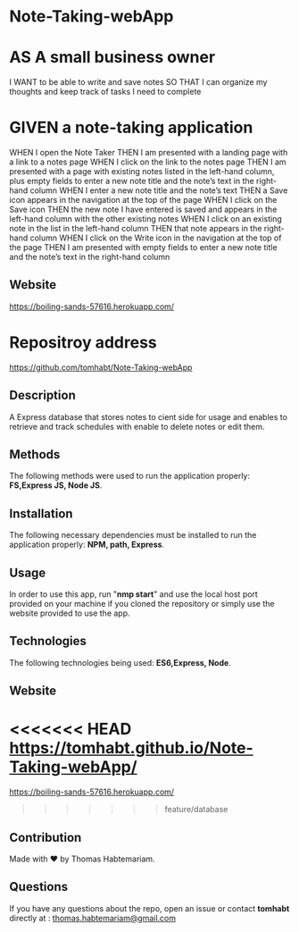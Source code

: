 # Note-Taking-webApp

# AS A small business owner
I WANT to be able to write and save notes
SO THAT I can organize my thoughts and keep track of tasks I need to complete

# GIVEN a note-taking application
WHEN I open the Note Taker
THEN I am presented with a landing page with a link to a notes page
WHEN I click on the link to the notes page
THEN I am presented with a page with existing notes listed in the left-hand column, plus empty fields to enter a new note title and the note’s text in the right-hand column
WHEN I enter a new note title and the note’s text
THEN a Save icon appears in the navigation at the top of the page
WHEN I click on the Save icon
THEN the new note I have entered is saved and appears in the left-hand column with the other existing notes
WHEN I click on an existing note in the list in the left-hand column
THEN that note appears in the right-hand column
WHEN I click on the Write icon in the navigation at the top of the page
THEN I am presented with empty fields to enter a new note title and the note’s text in the right-hand column

## Website
  https://boiling-sands-57616.herokuapp.com/

# Repositroy address
  https://github.com/tomhabt/Note-Taking-webApp

  ## Description
  A Express database that stores notes to cient side for usage and enables to retrieve and track schedules with enable to delete notes or edit them.
  
  ## Methods
  The following methods were used to run the application properly: **FS,Express JS, Node JS**.
   
  ## Installation
  The following necessary dependencies must be installed to run the application properly: **NPM, path, Express**.

  ## Usage
  In order to use this app, run "**nmp start**" and use the local host port provided on your machine if you cloned the repository or simply use the website provided to use the app.
   
  
  ## Technologies 
  The following technologies being used: **ES6,Express, Node**.

  ## Website
<<<<<<< HEAD
  https://tomhabt.github.io/Note-Taking-webApp/
=======
  https://boiling-sands-57616.herokuapp.com/
>>>>>>> feature/database

  ## Contribution
  Made with ❤️ by Thomas Habtemariam.
  
  ## Questions
  If you have any questions about the repo, open an issue or contact **tomhabt** directly at : thomas.habtemariam@gmail.com